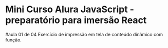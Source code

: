 # Mini Curso Alura JavaScript - preparatório para imersão React

#aula 01 de 04
Exercício de impressão em tela de 
conteúdo dinâmico com função.
